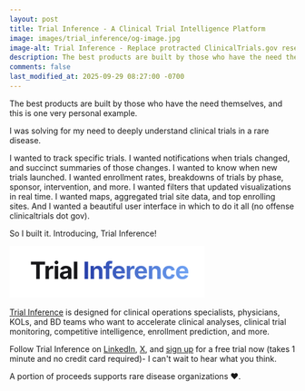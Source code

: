 ```yaml
---
layout: post
title: Trial Inference - A Clinical Trial Intelligence Platform
image: images/trial_inference/og-image.jpg
image-alt: Trial Inference - Replace protracted ClinicalTrials.gov research with rapid, actionable insights. Leverage automated trial monitoring, stunning visualizations, and predictive enrollment analytics to gain insights faster and stay ahead of the competition.
description: The best products are built by those who have the need themselves, and this is one very personal example. Introducing a platform for clinical intelligence - Trial Inference.
comments: false
last_modified_at: 2025-09-29 08:27:00 -0700
---
```


The best products are built by those who have the need themselves, and this is one very personal example.

I was solving for my need to deeply understand clinical trials in a rare disease.

I wanted to track specific trials. I wanted notifications when trials changed, and succinct summaries of those changes. I wanted to know when new trials launched. I wanted enrollment rates, breakdowns of trials by phase, sponsor, intervention, and more. I wanted filters that updated visualizations in real time. I wanted maps, aggregated trial site data, and top enrolling sites. And I wanted a beautiful user interface in which to do it all (no offense clinicaltrials dot gov).

So I built it. Introducing, Trial Inference!

<a href="https://www.trialinference.com/?utm_source=dc_blog"><img src="/images/trial_inference/trial-inference-logo.png" width="344" height="91" alt="Trial Inference Logo" class="centered_img" /></a>

<a href="https://www.trialinference.com/?utm_source=dc_blog">Trial Inference</a> is designed for clinical operations specialists, physicians, KOLs, and BD teams who want to accelerate clinical analyses, clinical trial monitoring, competitive intelligence, enrollment prediction, and more.

Follow Trial Inference on <a href="https://www.linkedin.com/company/trial-inference/" target="_blank">LinkedIn</a>, <a href="https://x.com/trialinference" target="_blank">X</a>, and <a href="https://www.trialinference.com/signup?utm_source=dc_blog">sign up</a> for a free trial now (takes 1 minute and no credit card required)- I can't wait to hear what you think.

A portion of proceeds supports rare disease organizations ❤️.
